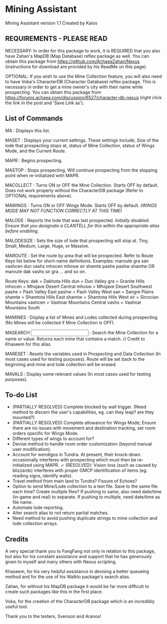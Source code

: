 # Mining Assistant

Mining Assistant version 1.1
Created by Kaios


REQUIREMENTS - PLEASE READ
--------------------------
NECESSARY: In order for this package to work, it is REQUIRED that you also have Zahan's MapDB (Map Database) reflex package as well. You can obtain this package from https://github.com/AchaeaZahan/Nexus (instructions for download are provided by his ReadMe on this page).

OPTIONAL: If you wish to use the Mine Collection feature, you will also need to have Voka's CharacterDB (Character Database) reflex package. This is necessary in order to get a mine owner's city with their name while prospecting. You can obtain this package from https://forums.achaea.com/discussion/6527/character-db-nexus (right click the link in the post and 'Save Link as').


List of Commands
----------------
MA : Displays this list.

MASET : Displays your current settings. These settings include; Size of the lode that prospecting stops at, status of Mine Collection, status of Wings Mode, and the Current Route.

MAPR : Begins prospecting.

MASTOP : Stops prospecting. Will continue prospecting from the stopping point when re-initialized with MAPR.

MACOLLECT : Turns ON or OFF the Mine Collection. Starts OFF by default. Does not work properly without the CharacterDB package (Refer to OPTIONAL requirements above).

MAWINGS : Turns ON or OFF Wings Mode. Starts OFF by default. *(WINGS MODE MAY NOT FUNCTION CORRECTLY AT THIS TIME)*

MALODE : Reports the lode that was last prospected. *Initially disabled. Ensure that you designate a CLANTELL for this within the appropriate alias before enabling*.

MALODESIZE <size> : Sets the size of lode that prospecting will stop at. Tiny, Small, Medium, Large, Huge, or Massive.

MAROUTE <route> : Set the route by area that will be prospected. Refer to Route Keys list below for short-name definitions.
Examples: maroute gra san vashcen dun vashs mhocen mhosw sir shamte pashe pashw shamtw OR maroute dak vashs sir gra ... and so on.

Route Keys:
dak = Dakhota Hills
dun = Dun Valley
gra = Granite Hills
mhocen = Mhojave Desert Central
mhosw = Mhojave Desert Southwest
pashe = Pash Valley East
pashw = Pash Valley West
san = Sangre Plains
shamte = Shamtota Hills East
shamtw = Shamtota Hills West
sir = Sirrocian Mountains
vashcen = Vashnar Mountains Central
vashs = Vashnar Mountains South

MAMINES : Display a list of Mines and Lodes collected during prospecting (No Mines will be collected if Mine Collection is OFF).

MASEARCH <input> : Search the Mine Collection for a name or value. Returns each mine that contains a match. // Credit to Khaseem for this alias.

MARESET : Resets the variables used in Prospecting and Data Collection (In most cases used for testing purposes). Route will be set back to the beginning and mine and lode collection will be erased.

MAVALS : Display some relevant values (In most cases used for testing purposes).


To-do List
----------
- (PARTIALLY RESOLVED) Complete blocked by wall trigger. (Need method to discern the user's capabilities, eg. can they leap? are they mounted?)
- (PARTIALLY RESOLVED) Complete allowance for Wings Mode; Ensure there are no issues with movement and destination tracking, set room orders specific for Wings Mode.
- Different types of wings to account for?
- Devise method to handle room order customization (beyond manual user modification).
- Account for wendigos in Tundra. At present, their knock-down occasionally interferes with prospecting which must then be re-initialized using MAPR.
✓ (RESOLVED): Vision loss (such as caused by blizzards) interferes with proper GMCP identification of items (eg. reading signs, identify walls).
- Travel method from main land to Tundra? Fissure of Echoes?
- Option to send Mine/Lode collection to a text file. Save to the same file each time? Create multiple files? If pushing to same, also need date/time (in-game and real) to separate. If pushing to multiple, need date/time as file name.
- Automate lode reporting.
- Alter search alias to not return partial matches.
- Need method to avoid pushing duplicate strings to mine collection and lode collection arrays.


Credits
-------
A very special thank you to FangFang not only in relation to this package, but also for his constant assistance and support that he has generously given to myself and many others with Nexus scripting.

Khaseem, for his very helpful assistance in devising a better queueing method and for the use of his Walkto package's search alias.

Zahan, for without his MapDB package it would be far more difficult to create such packages like this in the first place.

Voka, for the creation of the CharacterDB package which is an incredibly useful tool.

Thank you to the testers, Svenson and Aranos!
